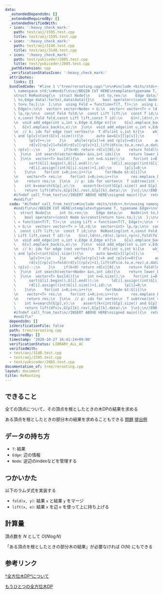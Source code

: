 ```yaml
---
data:
  _extendedDependsOn: []
  _extendedRequiredBy: []
  _extendedVerifiedWith:
  - icon: ':heavy_check_mark:'
    path: test/aoj/1595.test.cpp
    title: test/aoj/1595.test.cpp
  - icon: ':heavy_check_mark:'
    path: test/aoj/3148.test.cpp
    title: test/aoj/3148.test.cpp
  - icon: ':heavy_check_mark:'
    path: test/yukicoder/2085.test.cpp
    title: test/yukicoder/2085.test.cpp
  _pathExtension: cpp
  _verificationStatusIcon: ':heavy_check_mark:'
  attributes:
    links: []
  bundledCode: "#line 1 \"tree/rerooting.cpp\"\n\n#include <bits/stdc++.h>\nusing\
    \ namespace std;\n#endif\n\n//BEGIN CUT HERE\ntemplate<typename T, typename Edge>\n\
    struct ReRooting{\n  struct Node{\n    int to,rev;\n    Edge data;\n    Node(int\
    \ to,Edge data):to(to),data(data){}\n    bool operator<(const Node &v)const{return\
    \ to<v.to;};\n  };\n\n  using Fold = function<T(T, T)>;\n  using Lift = function<T(T,\
    \ Edge)>;\n\n  vector< vector<Node> > G;\n  vector< vector<T> > ld,rd;\n  vector<int>\
    \ lp,rp;\n\n  const Fold fold;\n  const Lift lift;\n  const T id;\n\n  ReRooting(int\
    \ n,const Fold fold,const Lift lift,const T id):\n    G(n),ld(n),rd(n),lp(n),rp(n),fold(fold),lift(lift),id(id){}\n\
    \n  void add_edge(int u,int v,Edge d,Edge e){\n    G[u].emplace_back(v,d);\n \
    \   G[v].emplace_back(u,e);\n  }\n\n  void add_edge(int u,int v,Edge d){add_edge(u,v,d,d);}\n\
    \n  // k: idx for edge (not vertex)\n  T dfs(int v,int k){\n    while(lp[v]!=k\
    \ and lp[v]<(int)G[v].size()){\n      auto &e=G[v][lp[v]];\n      ld[v][lp[v]+1]=fold(ld[v][lp[v]],lift(dfs(e.to,e.rev),e.data));\n\
    \      lp[v]++;\n    }\n    while(rp[v]!=k and rp[v]>=0){\n      auto &e=G[v][rp[v]];\n\
    \      rd[v][rp[v]]=fold(rd[v][rp[v]+1],lift(dfs(e.to,e.rev),e.data));\n     \
    \ rp[v]--;\n    }\n    if(k<0) return rd[v][0];\n    return fold(ld[v][k],rd[v][k+1]);\n\
    \  }\n\n  int search(vector<Node> &vs,int idx){\n    return lower_bound(vs.begin(),vs.end(),Node(idx,vs[0].data))-vs.begin();\n\
    \  }\n\n  vector<T> build(){\n    int n=G.size();\n    for(int i=0;i<n;i++){\n\
    \      sort(G[i].begin(),G[i].end());\n      ld[i].assign((int)G[i].size()+1,id);\n\
    \      rd[i].assign((int)G[i].size()+1,id);\n      lp[i]=0;\n      rp[i]=(int)G[i].size()-1;\n\
    \    }\n\n    for(int i=0;i<n;i++)\n      for(Node &t:G[i])\n        t.rev=search(G[t.to],i);\n\
    \n    vector<T> res;\n    for(int i=0;i<n;i++)\n      res.emplace_back(dfs(i,-1));\n\
    \n    return res;\n  }\n\n  // p: idx for vertex\n  T subtree(int v,int p){\n\
    \    int k=search(G[p],v);\n    assert(k<(int)G[p].size() and G[p][k].to==v);\n\
    \    return lift(dfs(v,G[p][k].rev),G[p][k].data);\n  }\n};\n//END CUT HERE\n\
    #ifndef call_from_test\n//INSERT ABOVE HERE\nsigned main(){\n  return 0;\n}\n\
    #endif\n"
  code: "#ifndef call_from_test\n#include <bits/stdc++.h>\nusing namespace std;\n\
    #endif\n\n//BEGIN CUT HERE\ntemplate<typename T, typename Edge>\nstruct ReRooting{\n\
    \  struct Node{\n    int to,rev;\n    Edge data;\n    Node(int to,Edge data):to(to),data(data){}\n\
    \    bool operator<(const Node &v)const{return to<v.to;};\n  };\n\n  using Fold\
    \ = function<T(T, T)>;\n  using Lift = function<T(T, Edge)>;\n\n  vector< vector<Node>\
    \ > G;\n  vector< vector<T> > ld,rd;\n  vector<int> lp,rp;\n\n  const Fold fold;\n\
    \  const Lift lift;\n  const T id;\n\n  ReRooting(int n,const Fold fold,const\
    \ Lift lift,const T id):\n    G(n),ld(n),rd(n),lp(n),rp(n),fold(fold),lift(lift),id(id){}\n\
    \n  void add_edge(int u,int v,Edge d,Edge e){\n    G[u].emplace_back(v,d);\n \
    \   G[v].emplace_back(u,e);\n  }\n\n  void add_edge(int u,int v,Edge d){add_edge(u,v,d,d);}\n\
    \n  // k: idx for edge (not vertex)\n  T dfs(int v,int k){\n    while(lp[v]!=k\
    \ and lp[v]<(int)G[v].size()){\n      auto &e=G[v][lp[v]];\n      ld[v][lp[v]+1]=fold(ld[v][lp[v]],lift(dfs(e.to,e.rev),e.data));\n\
    \      lp[v]++;\n    }\n    while(rp[v]!=k and rp[v]>=0){\n      auto &e=G[v][rp[v]];\n\
    \      rd[v][rp[v]]=fold(rd[v][rp[v]+1],lift(dfs(e.to,e.rev),e.data));\n     \
    \ rp[v]--;\n    }\n    if(k<0) return rd[v][0];\n    return fold(ld[v][k],rd[v][k+1]);\n\
    \  }\n\n  int search(vector<Node> &vs,int idx){\n    return lower_bound(vs.begin(),vs.end(),Node(idx,vs[0].data))-vs.begin();\n\
    \  }\n\n  vector<T> build(){\n    int n=G.size();\n    for(int i=0;i<n;i++){\n\
    \      sort(G[i].begin(),G[i].end());\n      ld[i].assign((int)G[i].size()+1,id);\n\
    \      rd[i].assign((int)G[i].size()+1,id);\n      lp[i]=0;\n      rp[i]=(int)G[i].size()-1;\n\
    \    }\n\n    for(int i=0;i<n;i++)\n      for(Node &t:G[i])\n        t.rev=search(G[t.to],i);\n\
    \n    vector<T> res;\n    for(int i=0;i<n;i++)\n      res.emplace_back(dfs(i,-1));\n\
    \n    return res;\n  }\n\n  // p: idx for vertex\n  T subtree(int v,int p){\n\
    \    int k=search(G[p],v);\n    assert(k<(int)G[p].size() and G[p][k].to==v);\n\
    \    return lift(dfs(v,G[p][k].rev),G[p][k].data);\n  }\n};\n//END CUT HERE\n\
    #ifndef call_from_test\n//INSERT ABOVE HERE\nsigned main(){\n  return 0;\n}\n\
    #endif\n"
  dependsOn: []
  isVerificationFile: false
  path: tree/rerooting.cpp
  requiredBy: []
  timestamp: '2020-10-27 16:41:24+09:00'
  verificationStatus: LIBRARY_ALL_AC
  verifiedWith:
  - test/aoj/3148.test.cpp
  - test/aoj/1595.test.cpp
  - test/yukicoder/2085.test.cpp
documentation_of: tree/rerooting.cpp
layout: document
title: ReRooting
---
```


## できること
全ての頂点について、その頂点を根としたときの木DPの結果を求める

ある頂点を根としたときの部分木の結果を求めることもできる [問題](https://atcoder.jp/contests/tenka1-2015-quala/tasks/tenka1_2015_qualA_d) [提出例](https://atcoder.jp/contests/tenka1-2015-quala/submissions/11218391)

## データの持ち方
- `T`: 結果
- `Edge`: 辺の情報
- `Node`: 逆辺のindexなどを管理する

## つかいかた
以下のラムダ式を実装する
- `fold(x, y)`: 結果 `x` と結果 `y` をマージ
- `lift(x, e)`: 結果 `x` を辺 `e` を使って上に持ち上げる

## 計算量
頂点数を $N$ として $O(N \log N)$

「ある頂点を根としたときの部分木の結果」が必要なければ $O(N)$ にもできる

## 参考リンク
[†全方位木DP†について](https://ei1333.hateblo.jp/entry/2017/04/10/224413)

[もうひとつの全方位木DP](https://ei1333.hateblo.jp/entry/2018/12/21/004022)
